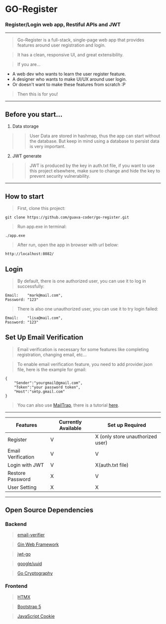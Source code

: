 # GO-Register

### Register/Login web app, Restiful APIs and JWT 

 ---
 > Go-Register is a full-stack, single-page web app that provides features around user registration and login.

 > It has a clean, responsive UI, and great extensibility.

 > If you are...

 * A web dev who wants to learn the user register feature.
 * A designer who wants to make UI/UX around user login.
 * Or doesn't want to make these features from scratch :P
 
 > Then this is for you! 
 ---
 ## Before you start...
 1. Data storage
   >> User Data are stored in hashmap, thus the app can start without the database. But keep in mind using a database to persist data is very important. 
 2. JWT generate
   >> JWT is produced by the key in auth.txt file, if you want to use this project elsewhere, make sure to change and hide the key to prevent security vulnerability.
 ---
## How to start

 > First, clone this project:
    
    git clone https://github.com/guava-coder/go-register.git

 > Run app.exe in terminal:

    ./app.exe

 > After run, open the app in browser with url below:

    http://localhost:8082/

## Login
 > By default, there is one authorized user, you can use it to log in successfully:
 
    Email:    "mark@mail.com",
	Password: "123"

 > There is also one unauthorized user, you can use it to try login failed:

    Email:    "lisa@mail.com",
    Password: "123"

## Set Up Email Verification
 > Email verification is necessary for some features like completing registration, changing email, etc...

 > To enable email verification feature, you need to add provider.json file, here is the example for gmail:

    {
        "Sender":"yourgmail@gmail.com",
        "Token":"your password token",
        "Host":"smtp.gmail.com"
    }

 > You can also use [MailTrap](https://mailtrap.io/), there is a tutorial [here](https://mailtrap.io/blog/golang-send-email/).
 ---
 
 <table>
    <thead>
        <th>Features</th>
        <th>Currently Available</th>
        <th>Set up Required</th>
    </thead>
    <tbody>
    <tr>
        <td>Register</td>
        <td>V</td>
        <td>X (only store unauthorized user)</td>
    </tr>
    <tr>
        <td>Email Verification</td>
        <td>V</td>
        <td>V</td>
    </tr> 
    <tr>
        <td>Login with JWT</td>
        <td>V</td>
        <td>X(auth.txt file)</td>
    </tr> 
    <tr>
        <td>Restore Password</td>
        <td>X</td>
        <td>V</td>
    </tr> 
    <tr>
        <td>User Setting</td>
        <td>X</td>
        <td>X</td>
    </tr> 
    </tbody>
    
</table>
 
 --- 
 ## Open Source Dependencies

 ### Backend

 > [email-verifier](https://github.com/AfterShip/email-verifier)

 > [Gin Web Framework](https://github.com/gin-gonic/gin)

 > [jwt-go](https://github.com/golang-jwt/jwt)

 > [google/uuid](https://github.com/google/uuid)

 > [Go Cryptography](https://pkg.go.dev/golang.org/x/crypto#section-readme)

 ### Frontend

 > [HTMX](https://github.com/bigskysoftware/htmx)

 > [Bootstrap 5](https://github.com/twbs/bootstrap)

 > [JavaScript Cookie](https://github.com/js-cookie/js-cookie)